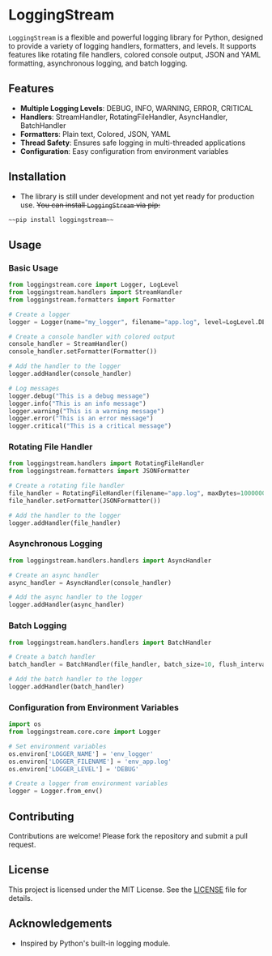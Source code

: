 # LoggingStream

`LoggingStream` is a flexible and powerful logging library for Python, designed to provide a variety of logging handlers, formatters, and levels. It supports features like rotating file handlers, colored console output, JSON and YAML formatting, asynchronous logging, and batch logging.

## Features

- **Multiple Logging Levels**: DEBUG, INFO, WARNING, ERROR, CRITICAL
- **Handlers**: StreamHandler, RotatingFileHandler, AsyncHandler, BatchHandler
- **Formatters**: Plain text, Colored, JSON, YAML
- **Thread Safety**: Ensures safe logging in multi-threaded applications
- **Configuration**: Easy configuration from environment variables

## Installation

* The library is still under development and not yet ready for production use.
~~You can install `LoggingStream` via pip:~~

```sh
~~pip install loggingstream~~
```

## Usage

### Basic Usage

```python
from loggingstream.core import Logger, LogLevel
from loggingstream.handlers import StreamHandler
from loggingstream.formatters import Formatter

# Create a logger
logger = Logger(name="my_logger", filename="app.log", level=LogLevel.DEBUG)

# Create a console handler with colored output
console_handler = StreamHandler()
console_handler.setFormatter(Formatter())

# Add the handler to the logger
logger.addHandler(console_handler)

# Log messages
logger.debug("This is a debug message")
logger.info("This is an info message")
logger.warning("This is a warning message")
logger.error("This is an error message")
logger.critical("This is a critical message")
```

### Rotating File Handler

```python
from loggingstream.handlers import RotatingFileHandler
from loggingstream.formatters import JSONFormatter

# Create a rotating file handler
file_handler = RotatingFileHandler(filename="app.log", maxBytes=1000000, backupCount=3)
file_handler.setFormatter(JSONFormatter())

# Add the handler to the logger
logger.addHandler(file_handler)
```

### Asynchronous Logging

```python
from loggingstream.handlers.handlers import AsyncHandler

# Create an async handler
async_handler = AsyncHandler(console_handler)

# Add the async handler to the logger
logger.addHandler(async_handler)
```

### Batch Logging

```python
from loggingstream.handlers.handlers import BatchHandler

# Create a batch handler
batch_handler = BatchHandler(file_handler, batch_size=10, flush_interval=5)

# Add the batch handler to the logger
logger.addHandler(batch_handler)
```

### Configuration from Environment Variables

```python
import os
from loggingstream.core.core import Logger

# Set environment variables
os.environ['LOGGER_NAME'] = 'env_logger'
os.environ['LOGGER_FILENAME'] = 'env_app.log'
os.environ['LOGGER_LEVEL'] = 'DEBUG'

# Create a logger from environment variables
logger = Logger.from_env()
```

## Contributing

Contributions are welcome! Please fork the repository and submit a pull request.

## License

This project is licensed under the MIT License. See the [LICENSE](LICENSE) file for details.

## Acknowledgements

- Inspired by Python's built-in logging module.